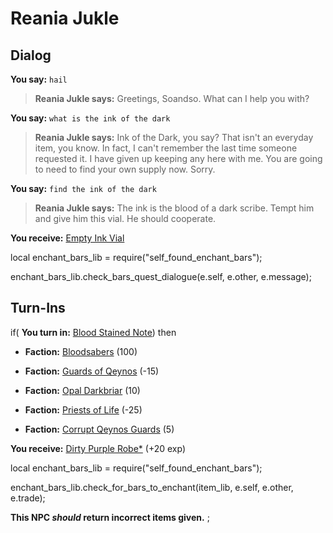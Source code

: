 # Reania Jukle
## Dialog

**You say:** `hail`



>**Reania Jukle says:** Greetings, Soandso. What can I help you with?

**You say:** `what is the ink of the dark`



>**Reania Jukle says:** Ink of the Dark, you say? That isn't an everyday item, you know. In fact, I can't remember the last time someone requested it. I have given up keeping any here with me. You are going to need to find your own supply now. Sorry.

**You say:** `find the ink of the dark`



>**Reania Jukle says:** The ink is the blood of a dark scribe. Tempt him and give him this vial. He should cooperate.


**You receive:**  [Empty Ink Vial](/item/10626)


local enchant_bars_lib = require("self_found_enchant_bars");

enchant_bars_lib.check_bars_quest_dialogue(e.self, e.other, e.message);
## Turn-Ins





if( **You turn in:** [Blood Stained Note](/item/18851)) then 


* __Faction:__ [Bloodsabers](/faction/221) (100)


* __Faction:__ [Guards of Qeynos](/faction/262) (-15)


* __Faction:__ [Opal Darkbriar](/faction/296) (10)


* __Faction:__ [Priests of Life](/faction/341) (-25)


* __Faction:__ [Corrupt Qeynos Guards](/faction/230) (5)


 **You receive:**  [Dirty Purple Robe*](/item/13596) (+20 exp)


local enchant_bars_lib = require("self_found_enchant_bars");

enchant_bars_lib.check_for_bars_to_enchant(item_lib, e.self, e.other, e.trade);


**This NPC *should* return incorrect items given.**
;





